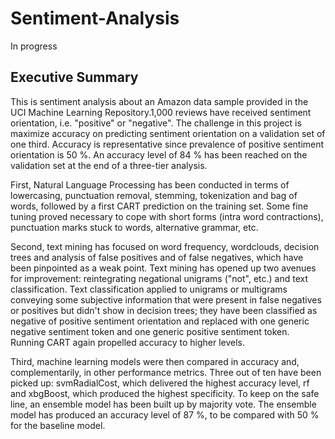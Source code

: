 # Sentiment-Analysis
In progress
## Executive Summary

 This is sentiment analysis about an Amazon data sample provided 
 in the UCI Machine Learning Repository.1,000 reviews have received 
 sentiment orientation, i.e. "positive" or "negative". The challenge 
 in this project is maximize accuracy on predicting sentiment orientation 
 on a validation set of one third. Accuracy is representative since
 prevalence of positive sentiment orientation is 50 %. 
 An accuracy level of 84 % has been  reached on the validation set 
 at the end of a three-tier analysis.

First, Natural Language Processing has been conducted in terms of
lowercasing, punctuation removal, stemming, tokenization and bag of words,
followed by a first CART prediction on the training set. Some fine tuning 
proved necessary to cope with short forms (intra word contractions), 
punctuation marks stuck to words, alternative grammar, etc. 

Second, text mining has focused on word frequency, wordclouds, decision trees and
analysis of false positives and of false negatives, which have 
been pinpointed as a weak point. Text mining has opened up two
avenues for improvement: reintegrating negational unigrams ("not", etc.)
and text classification. Text classification applied to unigrams 
or multigrams conveying some subjective information that were present 
in false negatives or positives but didn't show in decision trees; 
they have been classified as negative of positive sentiment orientation
and replaced with one generic negative sentiment token and one
generic positive sentiment token. Running CART again propelled 
accuracy to higher levels. 

Third, machine learning models were then compared in accuracy and,
complementarily, in other performance metrics. Three out of ten 
have been picked up: svmRadialCost, which delivered 
the highest accuracy level, rf and xbgBoost, which produced 
the highest specificity. To keep on the safe line, an ensemble model
has been built up by majority vote. The ensemble model 
has produced an accuracy level of 87 %, 
to be compared with 50 % for the baseline model.
